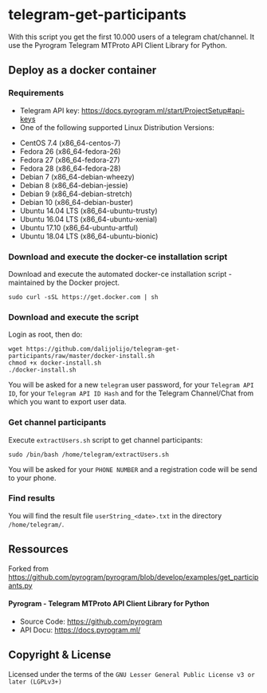 # telegram-get-participants

With this script you get the first 10.000 users of a telegram chat/channel. It use the Pyrogram Telegram MTProto API Client Library for Python.


## Deploy as a docker container

### Requirements
- Telegram API key: https://docs.pyrogram.ml/start/ProjectSetup#api-keys
- One of the following supported Linux Distribution Versions:
* CentOS 7.4 (x86_64-centos-7)
* Fedora 26 (x86_64-fedora-26)
* Fedora 27 (x86_64-fedora-27)
* Fedora 28 (x86_64-fedora-28)
* Debian 7 (x86_64-debian-wheezy)
* Debian 8 (x86_64-debian-jessie)
* Debian 9 (x86_64-debian-stretch)
* Debian 10 (x86_64-debian-buster)
* Ubuntu 14.04 LTS (x86_64-ubuntu-trusty)
* Ubuntu 16.04 LTS (x86_64-ubuntu-xenial)
* Ubuntu 17.10 (x86_64-ubuntu-artful)
* Ubuntu 18.04 LTS (x86_64-ubuntu-bionic)


### Download and execute the docker-ce installation script

Download and execute the automated docker-ce installation script - maintained by the Docker project.

```
sudo curl -sSL https://get.docker.com | sh
```


### Download and execute the script
Login as root, then do:

```
wget https://github.com/dalijolijo/telegram-get-participants/raw/master/docker-install.sh
chmod +x docker-install.sh
./docker-install.sh
```
You will be asked for a new `telegram` user password, for your `Telegram API ID`, for your `Telegram API ID Hash` and for the Telegram Channel/Chat from which you want to export user data.


### Get channel participants


Execute `extractUsers.sh` script to get channel participants:

```
sudo /bin/bash /home/telegram/extractUsers.sh
```
You will be asked for your `PHONE NUMBER` and a registration code will be send to your phone.


### Find results
You will find the result file `userString_<date>.txt` in the directory `/home/telegram/`.


## Ressources
Forked from https://github.com/pyrogram/pyrogram/blob/develop/examples/get_participants.py


#### Pyrogram - Telegram MTProto API Client Library for Python
- Source Code: https://github.com/pyrogram
- API Docu: https://docs.pyrogram.ml/


## Copyright & License
Licensed under the terms of the `GNU Lesser General Public License v3 or later (LGPLv3+)`
